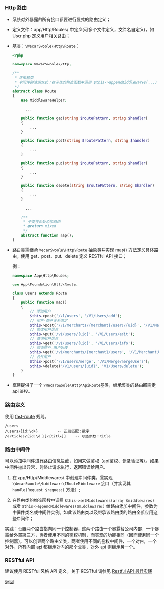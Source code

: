 ### Http 路由

- 系统对外暴露的所有接口都要进行显式的路由定义；

- 定义文件：app/Http/Routes/ 中定义(可多个文件定义，文件名自定义)，如 User.php 定义用户相关路由；

- 基类：`\WecarSwoole\Http\Route`：

  ```php
  <?php
  
  namespace WecarSwoole\Http;
  
  /**
   * 路由基类
   * 中间件的注册方式：在子类的构造函数中调用 $this->appendMiddlewares(...)
   */
  abstract class Route
  {
      use MiddlewareHelper;
    
    	...
  
      public function get(string $routePattern, string $handler)
      {
          ...
      }
  
      public function post(string $routePattern, string $handler)
      {
          ...
      }
  
      public function put(string $routePattern, string $handler)
      {
          ...
      }
  
      public function delete(string $routePattern, string $handler)
      {
          ...
      }
    
    	...
  
      /**
       * 子类在此处添加路由
       * @return mixed
       */
      abstract function map();
  }
  ```
  
- 路由类需继承 `WecarSwoole\Http\Route` 抽象类并实现 map() 方法定义具体路由，使用 get、post、put、delete 定义 RESTful API 接口；

  例：

  ```php
  namespace App\Http\Routes;
  
  use App\Foundation\Http\Route;
  
  class Users extends Route
  {
      public function map()
      {
          // 添加用户
          $this->post('/v1/users', '/V1/Users/add');
          // 用户-商户关系绑定
          $this->post('/v1/merchants/{merchant}/users/{uid}', '/V1/MerchantUsers/bind');
          // 修改用户信息
          $this->put('/v1/users/{uid}', '/V1/Users/edit');
          // 查询用户信息
          $this->get('/v1/users/{uid}', '/V1/Users/info');
          // 查询商户-用户列表
          $this->get('/v1/merchants/{merchant}/users', '/V1/MerchantUsers/getUsers');
          // 合并用户
          $this->post('/v1/users/merge', '/V1/Merge/mergeUsers');
          $this->delete('/v1/users/{uid}', 'V1/Users/delete');
      }
  }
  ```

- 框架提供了一个 `\WecarSwoole\Http\ApiRoute`基类，继承该类的路由都需走 api 鉴权。

### 路由定义

使用 [fast-route](https://github.com/nikic/FastRoute) 规则。

```
/users
/users/{id:\d+}			-- 正则匹配：数字
/articles/{id:\d+}[/{title}]	-- 可选参数：title
```

### 路由中间件

可以添加中间件进行路由信息拦截，如用来做鉴权（api鉴权、登录验证等）。如果中间件抛出异常，则终止请求执行，返回错误给用户。

1. 在 app/Http/Middlewares/ 中创建中间件类，需实现 `\WecarSwoole\Middleware\IRouteMiddleware` 接口（并实现其 `handle(Request $request)` 方法）;

2. 在路由类的构造函数中调用 `$this->setMiddlewares(array $middlewares)` 或者 `$this->appendMiddlewares($middlewares)` 给路由添加中间件，参数为中间件类名或中间件实例。如此该路由类以及继承该路由类的路由全部应用这些中间件；

实践：设置两个路由指向同一个控制器，这两个路由一个暴露给公司内部，一个暴露给外部第三方，两者使用不同的鉴权机制，而实现的功能相同（因而使用同一个控制器）。可以创建两个路由父类，两者使用不同的鉴权中间件，一个对内，一个对外，所有内部 api 都继承对内的那个父类，对外 api 则继承另一个。

### RESTful API

建议使用 RESTful 风格 API 定义。关于 RESTful 请参见 [Restful API 最佳实践](http://www.ruanyifeng.com/blog/2018/10/restful-api-best-practices.html)


[返回](../README.md)